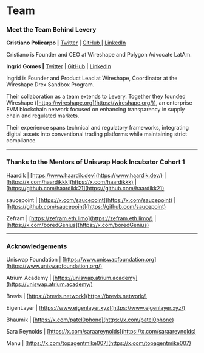 # Team

### Meet the Team Behind Levery

**Cristiano Policarpo |** [Twitter](https://twitter.com/0xPolicarpo) | [GitHub ](https://github.com/cristianopolicarpo)| [LinkedIn](https://www.linkedin.com/in/cristiano-policarpo/)

Cristiano is Founder and CEO at Wireshape and Polygon Advocate LatAm.

**Ingrid Gomes |** [Twitter](https://twitter.com/0xIngrid) | [GitHub](https://github.com/ingridmgomes) | [LinkedIn](https://www.linkedin.com/in/ingrid-m-gomes/)

Ingrid is Founder and Product Lead at Wireshape, Coordinator at the Wireshape Drex Sandbox Program.

Their collaboration as a team extends to Levery. Together they founded Wireshape ([https://wireshape.org](https://wireshape.org/)), an enterprise EVM blockchain network focused on enhancing transparency in supply chain and regulated markets.

Their experience spans technical and regulatory frameworks, integrating digital assets into conventional trading platforms while maintaining strict compliance.

***

### Thanks to the Mentors of Uniswap Hook Incubator Cohort 1

Haardik | [https://www.haardik.dev](https://www.haardik.dev/) | [https://x.com/haardikkk](https://x.com/haardikkk) | [https://github.com/haardikk21](https://github.com/haardikk21)

saucepoint | [https://x.com/saucepoint](https://x.com/saucepoint) | [https://github.com/saucepoint](https://github.com/saucepoint)

Zefram | [https://zefram.eth.limo](https://zefram.eth.limo/) | [https://x.com/boredGenius](https://x.com/boredGenius)

***

### Acknowledgements

Uniswap Foundation | [https://www.uniswapfoundation.org](https://www.uniswapfoundation.org/)

Atrium Academy | [https://uniswap.atrium.academy](https://uniswap.atrium.academy/)

Brevis | [https://brevis.network](https://brevis.network/)

EigenLayer | [https://www.eigenlayer.xyz](https://www.eigenlayer.xyz/)

Bhaumik | [https://x.com/patel0phone](https://x.com/patel0phone)

Sara Reynolds | [https://x.com/saraareynolds](https://x.com/saraareynolds)

Manu | [https://x.com/topagentmike007](https://x.com/topagentmike007)
